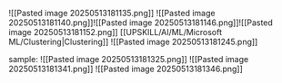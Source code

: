 ![[Pasted image 20250513181135.png]]
![[Pasted image 20250513181140.png]]![[Pasted image 20250513181146.png]]![[Pasted image 20250513181152.png]]
[[UPSKILL/AI/ML/Microsoft ML/Clustering|Clustering]]
![[Pasted image 20250513181245.png]]

sample:
![[Pasted image 20250513181325.png]]
![[Pasted image 20250513181341.png]]
![[Pasted image 20250513181346.png]]